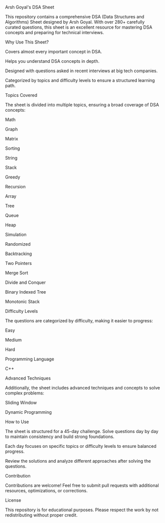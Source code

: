 Arsh Goyal's DSA Sheet

This repository contains a comprehensive DSA (Data Structures and Algorithms) Sheet designed by Arsh Goyal. With over 280+ carefully curated questions, this sheet is an excellent resource for mastering DSA concepts and preparing for technical interviews.

Why Use This Sheet?

Covers almost every important concept in DSA.

Helps you understand DSA concepts in depth.

Designed with questions asked in recent interviews at big tech companies.

Categorized by topics and difficulty levels to ensure a structured learning path.

Topics Covered

The sheet is divided into multiple topics, ensuring a broad coverage of DSA concepts:

Math

Graph

Matrix

Sorting

String

Stack

Greedy

Recursion

Array

Tree

Queue

Heap

Simulation

Randomized

Backtracking

Two Pointers

Merge Sort

Divide and Conquer

Binary Indexed Tree

Monotonic Stack

Difficulty Levels

The questions are categorized by difficulty, making it easier to progress:

Easy

Medium

Hard

Programming Language

C++

Advanced Techniques

Additionally, the sheet includes advanced techniques and concepts to solve complex problems:

Sliding Window

Dynamic Programming

How to Use

The sheet is structured for a 45-day challenge. Solve questions day by day to maintain consistency and build strong foundations.

Each day focuses on specific topics or difficulty levels to ensure balanced progress.

Review the solutions and analyze different approaches after solving the questions.

Contribution

Contributions are welcome! Feel free to submit pull requests with additional resources, optimizations, or corrections.

License

This repository is for educational purposes. Please respect the work by not redistributing without proper credit.

